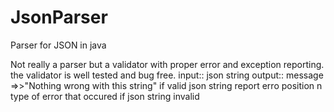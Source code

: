 # JsonParser
Parser for JSON in java

Not really a parser but a validator with proper error and exception reporting.
the validator is well tested and bug free.
input:: json string
output:: message =>>"Nothing wrong with this string" if valid json string
          report erro position n type of error that occured if json string invalid
